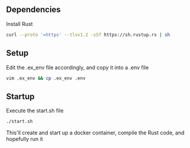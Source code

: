 ## Dependencies
Install Rust  
```sh
curl --proto '=https' --tlsv1.2 -sSf https://sh.rustup.rs | sh
```

## Setup
Edit the .ex_env file accordingly, and copy it into a .env file  
```sh
vim .ex_env && cp .ex_env .env
```

## Startup
Execute the start.sh file  
```sh
./start.sh
```  
This'll create and start up a docker container, compile the Rust code, and hopefully run it
